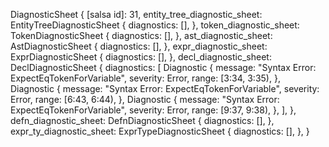 DiagnosticSheet {
    [salsa id]: 31,
    entity_tree_diagnostic_sheet: EntityTreeDiagnosticSheet {
        diagnostics: [],
    },
    token_diagnostic_sheet: TokenDiagnosticSheet {
        diagnostics: [],
    },
    ast_diagnostic_sheet: AstDiagnosticSheet {
        diagnostics: [],
    },
    expr_diagnostic_sheet: ExprDiagnosticSheet {
        diagnostics: [],
    },
    decl_diagnostic_sheet: DeclDiagnosticSheet {
        diagnostics: [
            Diagnostic {
                message: "Syntax Error: ExpectEqTokenForVariable",
                severity: Error,
                range: [3:34, 3:35),
            },
            Diagnostic {
                message: "Syntax Error: ExpectEqTokenForVariable",
                severity: Error,
                range: [6:43, 6:44),
            },
            Diagnostic {
                message: "Syntax Error: ExpectEqTokenForVariable",
                severity: Error,
                range: [9:37, 9:38),
            },
        ],
    },
    defn_diagnostic_sheet: DefnDiagnosticSheet {
        diagnostics: [],
    },
    expr_ty_diagnostic_sheet: ExprTypeDiagnosticSheet {
        diagnostics: [],
    },
}